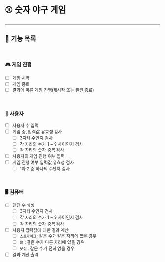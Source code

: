 # ⚾️ 숫자 야구 게임 

---

## 🚀 기능 목록

<br>

### 🎮 게임 진행
- [ ] 게임 시작
- [ ] 게임 종료
- [ ] 결과에 따른 게임 진행(재시작 또는 완전 종료)

<br>

### 👤 사용자
- [ ] 사용자 수 입력
- [ ] 게임 중, 입력값 유효성 검사
  - [ ] 3자리 수인지 검사
  - [ ] 각 자리의 수가 1 ~ 9 사이인지 검사
  - [ ] 각 자리의 숫자 중복 검사
- [ ] 사용자의 게임 진행 여부 입력
- [ ] 게임 진행 여부 입력값 유효성 검사
  - [ ] 1과 2 중 하나의 수인지 검사

<br>

### 🖥 컴퓨터

- [ ] 랜던 수 생성
  - [ ] 3자리 수인지 검사
  - [ ] 각 자리의 수가 1 ~ 9 사이인지 검사
  - [ ] 각 자리의 숫자 중복 검사
- [ ] 사용자 입력값에 대한 결과 계산
  - [ ] `스트라이크`: 같은 수가 같은 자리에 있을 경우
  - [ ] `볼` : 같은 수가 다른 자리에 있을 경우
  - [ ] `낫싱` : 같은 수가 전혀 없을 경우
- [ ] 결과 계산 출력